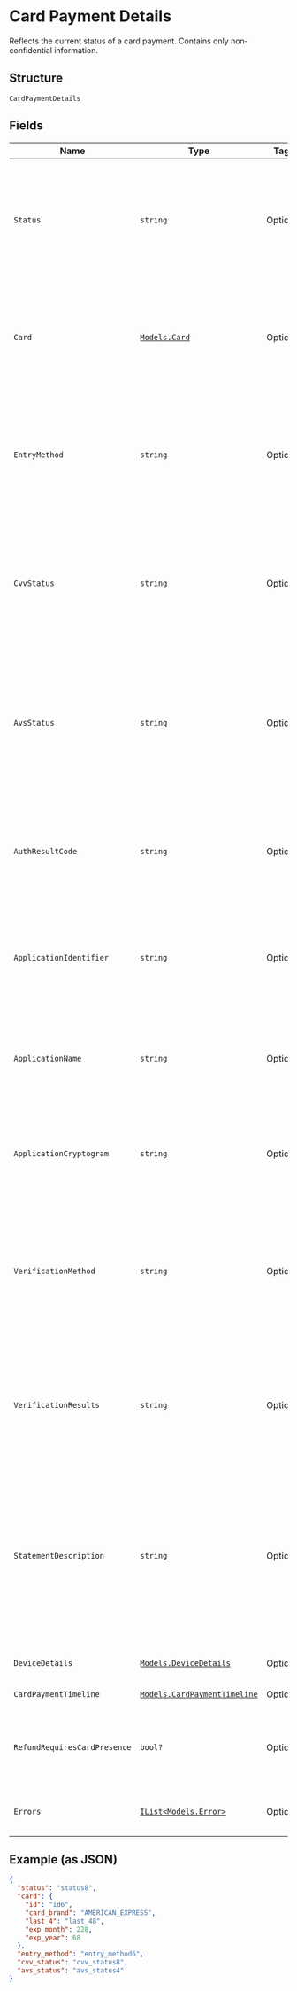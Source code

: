 
# Card Payment Details

Reflects the current status of a card payment. Contains only non-confidential information.

## Structure

`CardPaymentDetails`

## Fields

| Name | Type | Tags | Description |
|  --- | --- | --- | --- |
| `Status` | `string` | Optional | The card payment's current state. The state can be AUTHORIZED, CAPTURED, VOIDED, or<br>FAILED.<br>**Constraints**: *Maximum Length*: `50` |
| `Card` | [`Models.Card`](/doc/models/card.md) | Optional | Represents the payment details of a card to be used for payments. These<br>details are determined by the `card_nonce` generated by `SqPaymentForm`. |
| `EntryMethod` | `string` | Optional | The method used to enter the card's details for the payment. The method can be<br>`KEYED`, `SWIPED`, `EMV`, `ON_FILE`, or `CONTACTLESS`.<br>**Constraints**: *Maximum Length*: `50` |
| `CvvStatus` | `string` | Optional | The status code returned from the Card Verification Value (CVV) check. The code can be<br>`CVV_ACCEPTED`, `CVV_REJECTED`, or `CVV_NOT_CHECKED`.<br>**Constraints**: *Maximum Length*: `50` |
| `AvsStatus` | `string` | Optional | The status code returned from the Address Verification System (AVS) check. The code can be<br>`AVS_ACCEPTED`, `AVS_REJECTED`, or `AVS_NOT_CHECKED`.<br>**Constraints**: *Maximum Length*: `50` |
| `AuthResultCode` | `string` | Optional | The status code returned by the card issuer that describes the payment's<br>authorization status.<br>**Constraints**: *Maximum Length*: `10` |
| `ApplicationIdentifier` | `string` | Optional | For EMV payments, the application ID identifies the EMV application used for the payment.<br>**Constraints**: *Maximum Length*: `32` |
| `ApplicationName` | `string` | Optional | For EMV payments, the human-readable name of the EMV application used for the payment.<br>**Constraints**: *Maximum Length*: `16` |
| `ApplicationCryptogram` | `string` | Optional | For EMV payments, the cryptogram generated for the payment.<br>**Constraints**: *Maximum Length*: `16` |
| `VerificationMethod` | `string` | Optional | For EMV payments, the method used to verify the cardholder's identity. The method can be<br>`PIN`, `SIGNATURE`, `PIN_AND_SIGNATURE`, `ON_DEVICE`, or `NONE`.<br>**Constraints**: *Maximum Length*: `50` |
| `VerificationResults` | `string` | Optional | For EMV payments, the results of the cardholder verification. The result can be<br>`SUCCESS`, `FAILURE`, or `UNKNOWN`.<br>**Constraints**: *Maximum Length*: `50` |
| `StatementDescription` | `string` | Optional | The statement description sent to the card networks.<br><br>Note: The actual statement description varies and is likely to be truncated and appended with<br>additional information on a per issuer basis.<br>**Constraints**: *Maximum Length*: `50` |
| `DeviceDetails` | [`Models.DeviceDetails`](/doc/models/device-details.md) | Optional | Details about the device that took the payment. |
| `CardPaymentTimeline` | [`Models.CardPaymentTimeline`](/doc/models/card-payment-timeline.md) | Optional | The timeline for card payments. |
| `RefundRequiresCardPresence` | `bool?` | Optional | Whether the card must be physically present for the payment to<br>be refunded.  If set to `true`, the card must be present. |
| `Errors` | [`IList<Models.Error>`](/doc/models/error.md) | Optional | Information about errors encountered during the request. |

## Example (as JSON)

```json
{
  "status": "status8",
  "card": {
    "id": "id6",
    "card_brand": "AMERICAN_EXPRESS",
    "last_4": "last_48",
    "exp_month": 228,
    "exp_year": 68
  },
  "entry_method": "entry_method6",
  "cvv_status": "cvv_status8",
  "avs_status": "avs_status4"
}
```

